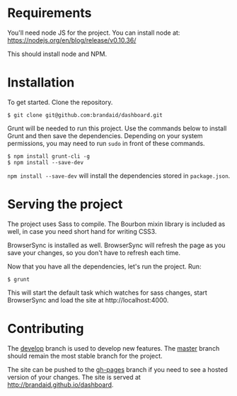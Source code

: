# Requirements
You'll need node JS for the project. You can install node at:
https://nodejs.org/en/blog/release/v0.10.36/

This should install node and NPM.

# Installation
To get started. Clone the repository.
```shell
$ git clone git@github.com:brandaid/dashboard.git
```
Grunt will be needed to run this project. Use the commands below to install Grunt and then save the dependencies. Depending on your system permissions, you may need to run `sudo` in front of these commands.
```shell
$ npm install grunt-cli -g
$ npm install --save-dev
```

`npm install --save-dev` will install the dependencies stored in `package.json`.

# Serving the project
The project uses Sass to compile. The Bourbon mixin library is included as well, in case you need short hand for writing CSS3.

BrowserSync is installed as well. BrowserSync will refresh the page as you save your changes, so you don't have to refresh each time.

Now that you have all the dependencies, let's run the project. Run:
```shell
$ grunt
```

This will start the default task which watches for sass changes, start BrowserSync and load the site at http://localhost:4000.

# Contributing
The [develop](https://github.com/brandaid/dashboard/tree/develop) branch is used to develop new features. The [master](https://github.com/brandaid/dashboard/tree/master) branch should remain the most stable branch for the project.

The site can be pushed to the [gh-pages](https://github.com/brandaid/dashboard/tree/gh-pages) branch if you need to see a hosted version of your changes. The site is served at http://brandaid.github.io/dashboard.
